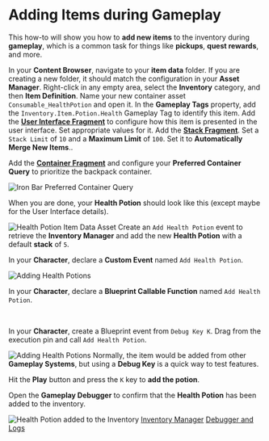 # Adding Items during Gameplay
<primary-label ref="inventory"/>
<secondary-label ref="guide"/>

This how-to will show you how to **add new items** to the inventory during **gameplay**, which is a common task for 
things like **pickups**, **quest rewards**, and more.

<procedure title="Create a Health Potion definition" collapsible="true">
    <step>In your <b>Content Browser</b>, navigate to your <b>item data</b> folder. If you are creating a new folder, it should match the configuration in your <b>Asset Manager</b>.</step>
    <step>Right-click in any empty area, select the <b>Inventory</b> category, and then <b>Item Definition</b>.</step>
    <step>Name your new container asset <code>Consumable_HealthPotion</code> and open it.</step>
    <step>In the <b>Gameplay Tags</b> property, add the <code>Inventory.Item.Potion.Health</code> Gameplay Tag to identify this item.</step>
    <step>Add the <b><a href="inv_user_interface_fragment.md">User Interface Fragment</a></b> to configure how this item is presented in the user interface. Set appropriate values for it.</step>
    <step>Add the <b><a href="inv_stack_fragment.md">Stack Fragment</a></b>. Set a <code>Stack Limit</code> of <code>10</code> and a <b>Maximum Limit</b> of <code>100</code>. Set it to <b>Automatically Merge New Items</b>.</step>.
    <step>
        <p>Add the <b><a href="inv_container_fragment.md">Container Fragment</a></b> and configure your <b>Preferred Container Query</b> to prioritize the backpack container.</p>
        <img src="inv_create_item_iron_query.png" alt="Iron Bar Preferred Container Query" border-effect="line"/>
    </step>
    <step>
        <p>When you are done, your <b>Health Potion</b> should look like this (except maybe for the User Interface details).</p>
        <img src="inv_activate_add_item_potion_data.png" alt="Health Potion Item Data Asset" border-effect="line"/>
    </step>
</procedure>

<procedure title="Add the Health Potion via Gameplay" collapsible="true">
    <step>
        Create an <code>Add Health Potion</code> event to retrieve the <b>Inventory Manager</b> and add the new <b>Health Potion</b> with a default <b>stack</b> of <code>5</code>.
        <tabs group="sample">
            <tab title="Blueprint" group-key="bp">
                <p>In your <b>Character</b>, declare a <b>Custom Event</b> named <code>Add Health Potion</code>.</p>
                <img src="inv_add_item_health_potion.png" alt="Adding Health Potions" border-effect="line" thumbnail="true"/>
            </tab>
            <tab title="C++" group-key="cpp">
                <p>In your <b>Character</b>, declare a <b>Blueprint Callable Function</b> named <code>Add Health Potion</code>.</p>
                <code-block lang="c++" src="inv_add_item_health_potion.h" />
                <br/>
                <code-block lang="c++" src="inv_add_item_health_potion.cpp" />
            </tab>
        </tabs>
    </step>
    <step>
        <p>In your <b>Character</b>, create a Blueprint event from <code>Debug Key K</code>. Drag from the execution pin and call <code>Add Health Potion</code>.</p>
        <img src="inv_add_item_health_potion_debug_event.png" alt="Adding Health Potions" border-effect="line"/>
        <tip>Normally, the item would be added from other <b>Gameplay Systems</b>, but using a <b>Debug Key</b> is a quick way to test features.</tip>
    </step>
</procedure>

<procedure title="Check your Inventory in the Gameplay Debugger" collapsible="true">
    <step><p>Hit the <b>Play</b> button and press the <code>K</code> key to <b>add the potion</b>.</p></step>
    <step>
        <p>Open the <b>Gameplay Debugger</b> to confirm that the <b>Health Potion</b> has been added to the inventory.</p>
        <img src="inv_activate_add_item_potion_debugger.png" alt="Health Potion added to the Inventory" border-effect="line" thumbnail="true" />
    </step>
</procedure>

<seealso style="cards">
   <category ref="related">
        <a href="inv_inventory_manager.md" summary="Inventory Manager and Layout assignment.">Inventory Manager</a>
        <a href="inv_troubleshooting.md" summary="Using the Inventory Gameplay Debugger and accessing logs.">Debugger and Logs</a>
    </category>
</seealso>